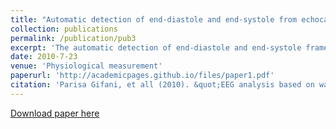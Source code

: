 ```yaml
---
title: "Automatic detection of end-diastole and end-systole from echocardiography images using manifold learning"
collection: publications
permalink: /publication/pub3
excerpt: 'The automatic detection of end-diastole and end-systole frames of echocardiography images is the first step for calculation of the ejection fraction, stroke volume and some other features related to heart motion abnormalities. In this paper, the manifold learning algorithm is applied on 2D echocardiography images to find out the relationship between the frames of one cycle of heart motion. By this approach the nonlinear embedded information in sequential images is represented in a two-dimensional manifold by the LLE algorithm and each image is depicted by a point on reconstructed manifold. There are three dense regions on the manifold which correspond to the three phases of cardiac cycle ('isovolumetric contraction', 'isovolumetric relaxation', 'reduced filling'), wherein there is no prominent change in ventricular volume. By the fact that the end-systolic and end-diastolic frames are in isovolumic phases of the cardiac cycle, the dense regions can be used to find these frames. By calculating the distance between consecutive points in the manifold, the isovolumic frames are mapped on the three minimums of the distance diagrams which were used to select the corresponding images. The minimum correlation between these images leads to detection of end-systole and end-diastole frames. The results on six healthy volunteers have been validated by an experienced echo cardiologist and depict the usefulness of the presented method.'
date: 2010-7-23
venue: 'Physiological measurement'
paperurl: 'http://academicpages.github.io/files/paper1.pdf'
citation: 'Parisa Gifani, et all (2010). &quot;EEG analysis based on wavelet-spectral entropy for epileptic seizures detection; <i>2010 3rd International Conference on Biomedical Engineering and Informatics</i>. 3(1).'
---
```


[Download paper here](http://academicpages.github.io/files/paper1.pdf)
